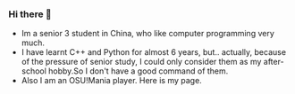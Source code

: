 ### Hi there 👋
- Im a senior 3 student in China, who like computer programming very much.
- I have learnt C++ and Python for almost 6 years, but.. actually, because of the pressure of senior study, I could only consider them as my after-school hobby.So I don't have a good command of them.
- Also I am an OSU!Mania player. Here is my page.
<!--
**31207/31207** is a ✨ _special_ ✨ repository because its `README.md` (this file) appears on your GitHub profile.

Here are some ideas to get you started:

- 🔭 I’m currently working on ...
- 🌱 I’m currently learning ...
- 👯 I’m looking to collaborate on ...
- 🤔 I’m looking for help with ...
- 💬 Ask me about ...
- 📫 How to reach me: ...
- 😄 Pronouns: ...
- ⚡ Fun fact: ...
-->
